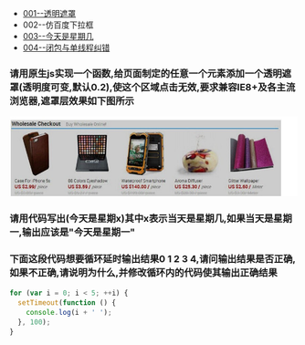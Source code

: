 - [001--透明遮罩](#请用原生js实现一个函数给页面制定的任意一个元素添加一个透明遮罩透明度可变默认02使这个区域点击无效要求兼容ie8及各主流浏览器遮罩层效果如下图所示)
- 002--仿百度下拉框
- [003--今天是星期几](#请用代码写出今天是星期x其中x表示当天是星期几如果当天是星期一输出应该是今天是星期一)
- [004--闭包与单线程纠错](#下面这段代码想要循环延时输出结果0-1-2-3-4请问输出结果是否正确如果不正确请说明为什么并修改循环内的代码使其输出正确结果)




### 请用原生js实现一个函数,给页面制定的任意一个元素添加一个透明遮罩(透明度可变,默认0.2),使这个区域点击无效,要求兼容IE8+及各主流浏览器,遮罩层效果如下图所示

![透明遮罩](images/element-mask.jpg)
### 请用代码写出(今天是星期x)其中x表示当天是星期几,如果当天是星期一,输出应该是"今天是星期一"

### 下面这段代码想要循环延时输出结果0 1 2 3 4,请问输出结果是否正确,如果不正确,请说明为什么,并修改循环内的代码使其输出正确结果

```javascript
for (var i = 0; i < 5; ++i) {
  setTimeout(function () {
    console.log(i + ' ');
  }, 100);
}
```